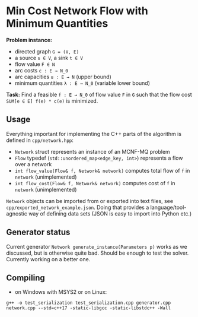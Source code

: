 # Min Cost Network Flow with Minimum Quantities

**Problem instance:**
- directed graph `G = (V, E)`
- a source `s ∈ V`, a sink `t ∈ V`
- flow value `F ∈ N`
- arc costs `c : E → N_0`
- arc capacities `u : E → N` (upper bound)
- minimum quantities `λ : E → N_0` (variable lower bound)

**Task:**
Find a feasible `f : E → N_0` of flow value `F` in `G`
such that the flow cost `SUM[e ∈ E] f(e) * c(e)` is minimized.

## Usage

Everything important for implementing the C++ parts of the algorithm is defined in `cpp/network.hpp`:

- `Network` struct represents an instance of an MCNF-MQ problem
- `Flow` typedef (`std::unordered_map<edge_key, int>`) represents a flow over a network
- `int flow_value(Flow& f, Network& network)` computes total flow of `f` in `network` (unimplemented)
- `int flow_cost(Flow& f, Network& network)` computes cost of `f` in `network` (unimplemented)

`Network` objects can be imported from or exported into text files, see `cpp/exported_network_example.json`.
Doing that provides a language/tool-agnostic way of defining data sets (JSON is easy to import into Python etc.)

## Generator status

Current generator `Network generate_instance(Parameters p)` works as we discussed, but is otherwise quite bad.
Should be enough to test the solver.
Currently working on a better one.

## Compiling

- on Windows with MSYS2 or on Linux:

```
g++ -o test_serialization test_serialization.cpp generator.cpp network.cpp --std=c++17 -static-libgcc -static-libstdc++ -Wall
```